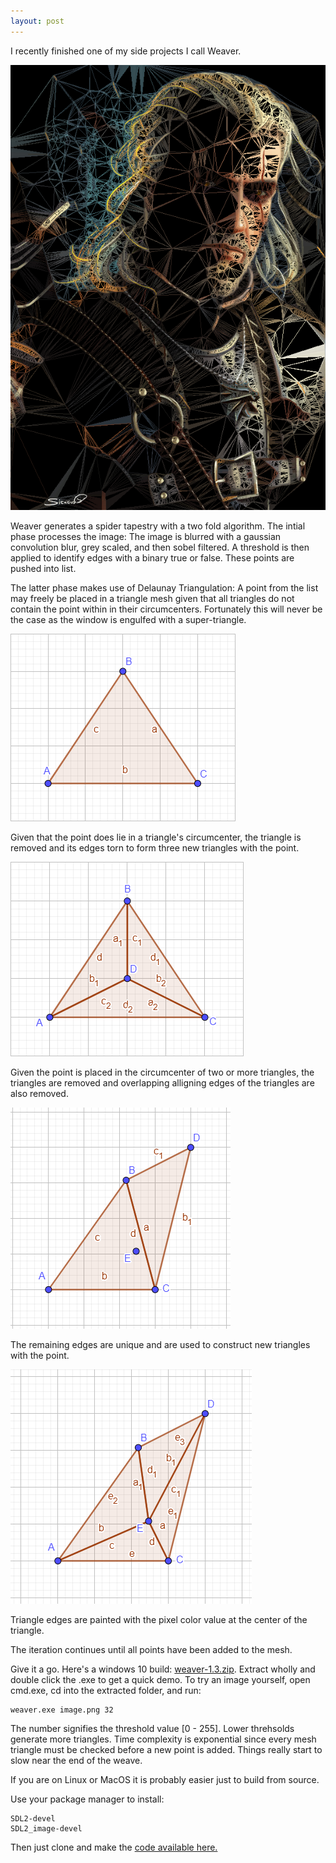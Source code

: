 ```yaml
---
layout: post
---
```


I recently finished one of my side projects I call Weaver.

![The White Wolf](/images/geralt.png)

Weaver generates a spider tapestry with a two fold algorithm. The intial phase
processes the image: The image is blurred with a gaussian convolution blur,
grey scaled, and then sobel filtered. A threshold is then applied to identify
edges with a binary true or false. These points are pushed into list.

The latter phase makes use of Delaunay Triangulation:
A point from the list may freely be placed in a triangle mesh given that all triangles
do not contain the point within in their circumcenters. Fortunately this will
never be the case as the window is engulfed with a super-triangle.

![One triangle engulfs the entire window on the outsidey](/images/1tri.png)

Given that the point does lie in a triangle's circumcenter, the triangle is
removed and its edges torn to form three new triangles with the point.

![Three Triangles](/images/3tri.png)

Given the point is placed in the circumcenter of two or more triangles, the
triangles are removed and overlapping alligning edges of the triangles are also removed.

![Two Triangles](/images/2tri.png)

The remaining edges are unique and are used to construct new triangles with the point.

![Four Triangles](/images/4tri.png)

Triangle edges are painted with the pixel color value at the center of the triangle.

The iteration continues until all points have been added to the mesh.

Give it a go. Here's a windows 10 build:
[weaver-1.3.zip](https://github.com/glouw/weaver/releases/download/weaver-1.3/weaver-1.3.zip).
Extract wholly and double click the .exe to get a quick demo.
To try an image yourself, open cmd.exe, cd into the extracted folder, and run:

```
weaver.exe image.png 32
```

The number signifies the threshold value [0 - 255]. Lower threhsolds generate more triangles.
Time complexity is exponential since every mesh triangle must be checked before a
new point is added. Things really start to slow near the end of the weave.

If you are on Linux or MacOS it is probably easier just to build from source.

Use your package manager to install:
```
SDL2-devel
SDL2_image-devel
```
Then just clone and make the [code available here.](https://github.com/glouw/weaver)
